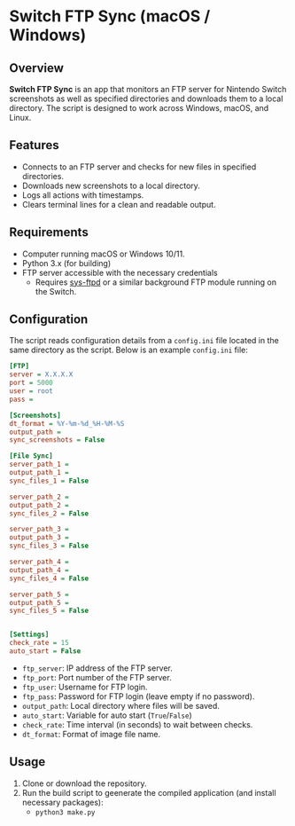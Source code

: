 # Switch FTP Sync (macOS / Windows)

## Overview

**Switch FTP Sync** is an app that monitors an FTP server for Nintendo Switch screenshots as well as specified directories and downloads them to a local directory. The script is designed to work across Windows, macOS, and Linux.

## Features

- Connects to an FTP server and checks for new files in specified directories.
- Downloads new screenshots to a local directory.
- Logs all actions with timestamps.
- Clears terminal lines for a clean and readable output.

## Requirements

- Computer running macOS or Windows 10/11.
- Python 3.x (for building)
- FTP server accessible with the necessary credentials
    - Requires [sys-ftpd](https://github.com/cathery/sys-ftpd) or a similar background FTP module running on the Switch.

## Configuration

The script reads configuration details from a `config.ini` file located in the same directory as the script. Below is an example `config.ini` file:

```ini
[FTP]
server = X.X.X.X
port = 5000
user = root
pass = 

[Screenshots]
dt_format = %Y-%m-%d_%H-%M-%S
output_path = 
sync_screenshots = False

[File Sync]
server_path_1 = 
output_path_1 = 
sync_files_1 = False

server_path_2 = 
output_path_2 =
sync_files_2 = False

server_path_3 =
output_path_3 =
sync_files_3 = False

server_path_4 =
output_path_4 =
sync_files_4 = False

server_path_5 =
output_path_5 =
sync_files_5 = False


[Settings]
check_rate = 15
auto_start = False
```

- `ftp_server`: IP address of the FTP server.
- `ftp_port`: Port number of the FTP server.
- `ftp_user`: Username for FTP login.
- `ftp_pass`: Password for FTP login (leave empty if no password).
- `output_path`: Local directory where files will be saved.
- `auto_start`: Variable for auto start (`True`/`False`)
- `check_rate`: Time interval (in seconds) to wait between checks.
- `dt_format`: Format of image file name.

## Usage

1. Clone or download the repository.
2. Run the build script to geenerate the compiled application (and install necessary packages):
    - `python3 make.py`
